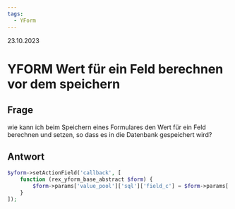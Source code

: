 ```yaml
---
tags:
  - YForm
---
```


23.10.2023

# YFORM Wert für ein Feld berechnen vor dem speichern



## Frage

wie kann ich beim Speichern eines Formulares den Wert für ein Feld berechnen und setzen, so dass es in die Datenbank gespeichert wird?

## Antwort

```php
$yform->setActionField('callback', [
    function (rex_yform_base_abstract $form) {
        $form->params['value_pool']['sql']['field_c'] = $form->params['value_pool']['sql']['field_a'] + $form->params['value_pool']['sql']['field_b'];
    }
]);
```
